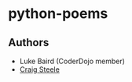 # python-poems

## Authors
* Luke Baird (CoderDojo member)
* [Craig Steele](https://github.com/Craig88)
